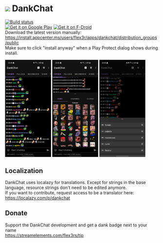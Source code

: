 # <img src="https://user-images.githubusercontent.com/85196642/153115305-e39f854d-6dc9-4975-a60b-653f6ecc87df.png" height="75"> DankChat

[![Build status](https://github.com/flex3r/DankChat/workflows/Android%20CI/badge.svg)](https://github.com/flex3r/DankChat/actions)  
[<img src="https://play.google.com/intl/en_us/badges/images/generic/en_badge_web_generic.png" alt="Get it on Google Play" height="80">](https://play.google.com/store/apps/details?id=com.flxrs.dankchat)
[<img src="https://fdroid.gitlab.io/artwork/badge/get-it-on.png" alt="Get it on F-Droid" height="80">](https://f-droid.org/packages/com.flxrs.dankchat)  
Download the latest version manually: https://install.appcenter.ms/users/flex3r/apps/dankchat/distribution_groups/public  
Make sure to click "install anyway" when a Play Protect dialog shows during install.   

<img src="fastlane/metadata/android/en-US/images/phoneScreenshots/screen1.png" width="30%"/> <img src="fastlane/metadata/android/en-US/images/phoneScreenshots/screen2.png" width="30%"/> <img src="fastlane/metadata/android/en-US/images/phoneScreenshots/screen3.png" width="30%"/>

## Localization
DankChat uses localazy for translations. Except for strings in the base language, resource strings don't need to be edited anymore.  
If you want to contribute, request access to be a translator here: https://localazy.com/p/dankchat

## Donate
Support the DankChat development and get a dank badge next to your name  
https://streamelements.com/flex3rs/tip
